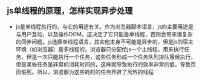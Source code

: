 ## js单线程的原理，怎样实现异步处理

+ js是单线程执行的，与它的用途有关。作为浏览器脚本语言，js的主要用途是与用户互动，以及操作DOM。这决定了它只能是单线程，否则会带来很复杂的同步问题。js选择单线程语言，其实他本身不可能是异步的，但是js的宿主环境（如浏览器）是多线程的，浏览器只分配给js一个主线程，用来执行任务，但是一次只能执行一个任务，这些任务形成一个任务队列排队等候执行，但是某些任务是非常的消耗时间的，这样就导致执行的效率非常的低，导致页面假死。所以，浏览器为这些耗时的任务开辟了另外的线程